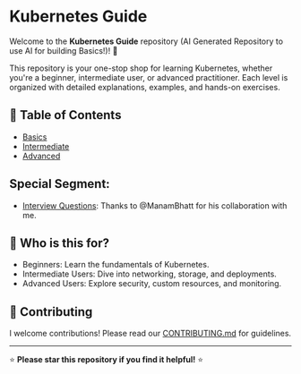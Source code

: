 # Kubernetes Guide

Welcome to the **Kubernetes Guide** repository (AI Generated Repository to use AI for building Basics!)! 🚀

This repository is your one-stop shop for learning Kubernetes, whether you're a beginner, intermediate user, or advanced practitioner. Each level is organized with detailed explanations, examples, and hands-on exercises.

## 📖 Table of Contents
- [Basics](./basics/)
- [Intermediate](./intermediate/)
- [Advanced](./advanced/)

## Special Segment: 
- [Interview Questions](./interview-questions/): Thanks to @ManamBhatt for his collaboration with me.

## 🎯 Who is this for?
- Beginners: Learn the fundamentals of Kubernetes.
- Intermediate Users: Dive into networking, storage, and deployments.
- Advanced Users: Explore security, custom resources, and monitoring.

## 🤝 Contributing
I welcome contributions! Please read our [CONTRIBUTING.md](./CONTRIBUTING.md) for guidelines.

---

⭐ **Please star this repository if you find it helpful!** ⭐
